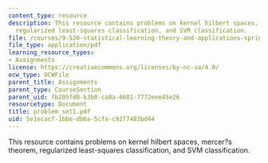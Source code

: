 ```yaml
---
content_type: resource
description: This resource contains problems on kernel hilbert spaces, mercer?s theorem,
  regularized least-squares classification, and SVM classification.
file: /courses/9-520-statistical-learning-theory-and-applications-spring-2006/5e1ecacf1bbedb6a5cfac92f7483bd44_problem_set1.pdf
file_type: application/pdf
learning_resource_types:
- Assignments
license: https://creativecommons.org/licenses/by-nc-sa/4.0/
ocw_type: OCWFile
parent_title: Assignments
parent_type: CourseSection
parent_uid: fb205fd8-b3b0-ca8a-4681-7772eee45e26
resourcetype: Document
title: problem_set1.pdf
uid: 5e1ecacf-1bbe-db6a-5cfa-c92f7483bd44
---
```

This resource contains problems on kernel hilbert spaces, mercer?s theorem, regularized least-squares classification, and SVM classification.